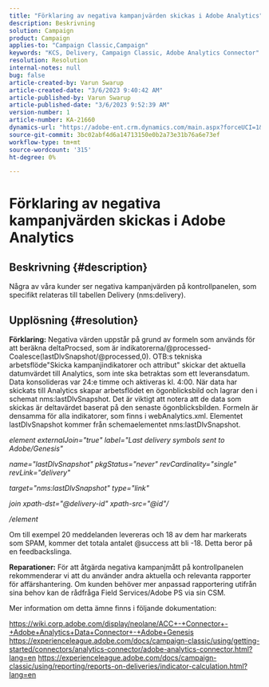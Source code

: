 ```yaml
---
title: "Förklaring av negativa kampanjvärden skickas i Adobe Analytics"
description: Beskrivning
solution: Campaign
product: Campaign
applies-to: "Campaign Classic,Campaign"
keywords: "KCS, Delivery, Campaign Classic, Adobe Analytics Connector"
resolution: Resolution
internal-notes: null
bug: false
article-created-by: Varun Swarup
article-created-date: "3/6/2023 9:40:42 AM"
article-published-by: Varun Swarup
article-published-date: "3/6/2023 9:52:39 AM"
version-number: 1
article-number: KA-21660
dynamics-url: "https://adobe-ent.crm.dynamics.com/main.aspx?forceUCI=1&pagetype=entityrecord&etn=knowledgearticle&id=be39a9f2-02bc-ed11-83ff-6045bd006149"
source-git-commit: 3bc02abf4d6a14713150e0b2a73e31b76a6e73ef
workflow-type: tm+mt
source-wordcount: '315'
ht-degree: 0%

---
```


# Förklaring av negativa kampanjvärden skickas i Adobe Analytics

## Beskrivning {#description}

Några av våra kunder ser negativa kampanjvärden på kontrollpanelen, som specifikt relateras till tabellen Delivery (nms:delivery).

## Upplösning {#resolution}


<b>Förklaring:</b>
Negativa värden uppstår på grund av formeln som används för att beräkna deltaProcsed, som är indikatorerna/@processed-Coalesce(lastDlvSnapshot/@processed,0). OTB:s tekniska arbetsflöde&quot;Skicka kampanjindikatorer och attribut&quot; skickar det aktuella datumvärdet till Analytics, som inte ska betraktas som ett leveransdatum. Data konsolideras var 24:e timme och aktiveras kl. 4:00. När data har skickats till Analytics skapar arbetsflödet en ögonblicksbild och lagrar den i schemat nms:lastDlvSnapshot. Det är viktigt att notera att de data som skickas är deltavärdet baserat på den senaste ögonblicksbilden. Formeln är densamma för alla indikatorer, som finns i webAnalytics.xml. Elementet lastDlvSnapshot kommer från schemaelementet nms:lastDlvSnapshot.



*element externalJoin=&quot;true&quot; label=&quot;Last delivery symbols sent to Adobe/Genesis&quot;*

*name=&quot;lastDlvSnapshot&quot; pkgStatus=&quot;never&quot; revCardinality=&quot;single&quot; revLink=&quot;delivery&quot;*

*target=&quot;nms:lastDlvSnapshot&quot; type=&quot;link&quot;*

*join xpath-dst=&quot;@delivery-id&quot; xpath-src=&quot;@id&quot;/*

*/element*



Om till exempel 20 meddelanden levereras och 18 av dem har markerats som SPAM, kommer det totala antalet @success att bli -18. Detta beror på en feedbackslinga.

<b>Reparationer:</b>
För att åtgärda negativa kampanjmått på kontrollpanelen rekommenderar vi att du använder andra aktuella och relevanta rapporter för affärshantering. Om kunden behöver mer anpassad rapportering utifrån sina behov kan de rådfråga Field Services/Adobe PS via sin CSM.

Mer information om detta ämne finns i följande dokumentation:

https://wiki.corp.adobe.com/display/neolane/ACC+-+Connector+-+Adobe+Analytics+Data+Connector+-+Adobe+Genesis https://experienceleague.adobe.com/docs/campaign-classic/using/getting-started/connectors/analytics-connector/adobe-analytics-connector.html?lang=en https://experienceleague.adobe.com/docs/campaign-classic/using/reporting/reports-on-deliveries/indicator-calculation.html?lang=en
